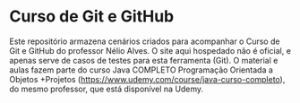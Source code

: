 # Curso de Git e GitHub

Este repositório armazena cenários criados para acompanhar o Curso de Git e GitHub do professor Nélio Alves. O site aqui hospedado não é oficial, e apenas serve de casos de testes para esta ferramenta (Git).
O material e aulas fazem parte do curso Java COMPLETO Programação Orientada a Objetos +Projetos (https://www.udemy.com/course/java-curso-completo), do mesmo professor, que está disponível na Udemy.
